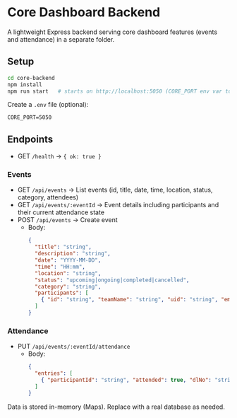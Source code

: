 # Core Dashboard Backend

A lightweight Express backend serving core dashboard features (events and attendance) in a separate folder.

## Setup

```bash
cd core-backend
npm install
npm run start   # starts on http://localhost:5050 (CORE_PORT env var to change)
```

Create a `.env` file (optional):

```
CORE_PORT=5050
```

## Endpoints

- GET `/health` → `{ ok: true }`

### Events
- GET `/api/events` → List events (id, title, date, time, location, status, category, attendees)
- GET `/api/events/:eventId` → Event details including participants and their current attendance state
- POST `/api/events` → Create event
  - Body:
    ```json
    {
      "title": "string",
      "description": "string",
      "date": "YYYY-MM-DD",
      "time": "HH:mm",
      "location": "string",
      "status": "upcoming|ongoing|completed|cancelled",
      "category": "string",
      "participants": [
        { "id": "string", "teamName": "string", "uid": "string", "email": "string", "phone": "string" }
      ]
    }
    ```

### Attendance
- PUT `/api/events/:eventId/attendance`
  - Body:
    ```json
    {
      "entries": [
        { "participantId": "string", "attended": true, "dlNo": "string" }
      ]
    }
    ```

Data is stored in-memory (Maps). Replace with a real database as needed.

